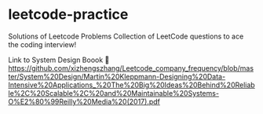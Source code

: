 # leetcode-practice

Solutions of Leetcode Problems 
Collection of LeetCode questions to ace the coding interview!

Link to System Design Boook 🔗 https://github.com/xizhengszhang/Leetcode_company_frequency/blob/master/System%20Design/Martin%20Kleppmann-Designing%20Data-Intensive%20Applications_%20The%20Big%20Ideas%20Behind%20Reliable%2C%20Scalable%2C%20and%20Maintainable%20Systems-O%E2%80%99Reilly%20Media%20(2017).pdf
